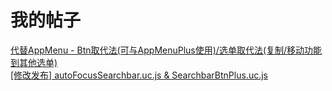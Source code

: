 我的帖子
==========
<a href="http://bbs.kafan.cn/thread-1739599-1-1.html">代替AppMenu - Btn取代法(可与AppMenuPlus使用)/选单取代法(复制/移动功能到其他选单)</a><br>
<a href="http://bbs.kafan.cn/thread-1739617-1-1.html">[修改发布] autoFocusSearchbar.uc.js & SearchbarBtnPlus.uc.js</a><br>

